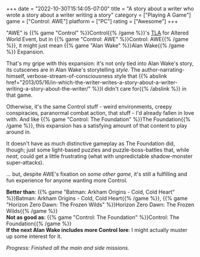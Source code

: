 +++
date = "2022-10-30T15:14:05-07:00"
title = "A story about a writer who wrote a story about a writer writing a story"
category = ["Playing A Game"]
game = ["Control: AWE"]
platform = ["PC"]
rating = ["Awesome"]
+++

"AWE" is {{% game "Control" %}}Control{{% /game %}}'s <a href="https://en.wikipedia.org/wiki/Three-letter_acronym">TLA</a> for Altered World Event, but in {{% game "Control: AWE" %}}Control: AWE{{% /game %}}, it might just mean {{% game "Alan Wake" %}}Alan Wake{{% /game %}} Expansion.

That's my gripe with this expansion: it's not only tied into Alan Wake's story, its cutscenes are in Alan Wake's storytelling <i>style</i>.  The author-narrating-himself, verbose-stream-of-consciousness style that {{% abslink href="2013/05/16/in-which-the-writer-writes-a-story-about-a-writer-writing-a-story-about-the-writer/" %}}I didn't care for{{% /abslink %}} in that game.

Otherwise, it's the same Control stuff - weird environments, creepy conspiracies, paranormal combat action, that stuff - I'd already fallen in love with.  And like {{% game "Control: The Foundation" %}}The Foundation{{% /game %}}, this expansion has a satisfying amount of that content to play around in.

It doesn't have as much distinctive gameplay as The Foundation did, though; just some light-based puzzles and puzzle-boss-battles that, while <i>neat</i>, could get a little frustrating (what with unpredictable shadow-monster super-attacks).

... but, despite AWE's fixation on <i>some other game</i>, it's still a fulfilling and fun experience for anyone wanting more Control.

<b>Better than</b>: {{% game "Batman: Arkham Origins - Cold, Cold Heart" %}}Batman: Arkham Origins - Cold, Cold Heart{{% /game %}}, {{% game "Horizon Zero Dawn: The Frozen Wilds" %}}Horizon Zero Dawn: The Frozen Wilds{{% /game %}}  
<b>Not as good as</b>: {{% game "Control: The Foundation" %}}Control: The Foundation{{% /game %}}  
<b>If the next Alan Wake includes more Control lore</b>: I might actually muster up some interest for it.

<i>Progress: Finished all the main and side missions.</i>
